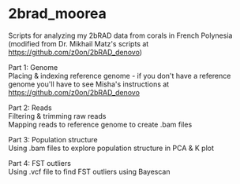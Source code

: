 # 2brad_moorea
Scripts for analyzing my 2bRAD data from corals in French Polynesia (modified from Dr. Mikhail Matz's scripts at https://github.com/z0on/2bRAD_denovo)


Part 1: Genome</br>
Placing & indexing reference genome - if you don't have a reference genome you'll have to see Misha's instructions at https://github.com/z0on/2bRAD_denovo

Part 2: Reads</br>
Filtering & trimming raw reads</br>
Mapping reads to reference genome to create .bam files

Part 3: Population structure</br>
Using .bam files to explore population structure in PCA & K plot

Part 4: FST outliers</br>
Using .vcf file to find FST outliers using Bayescan